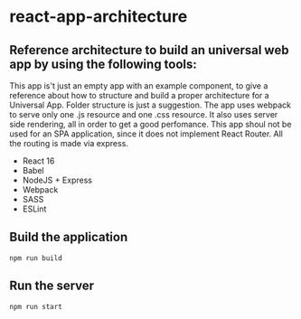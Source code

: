 # react-app-architecture

## Reference architecture to build an universal web app by using the following tools:
  This app is't just an empty app with an example component, to give a reference about how to structure and build a proper architecture for a Universal App.
  Folder structure is just a suggestion. The app uses webpack to serve only one .js resource and one .css resource. It also uses server side rendering, all in order to get a good perfomance.
  This app shoul not be used for an SPA application, since it does not implement React Router. All the routing is made via express.

* React 16
* Babel
* NodeJS + Express
* Webpack
* SASS
* ESLint

## Build the application
    npm run build
    
## Run the server
    npm run start
